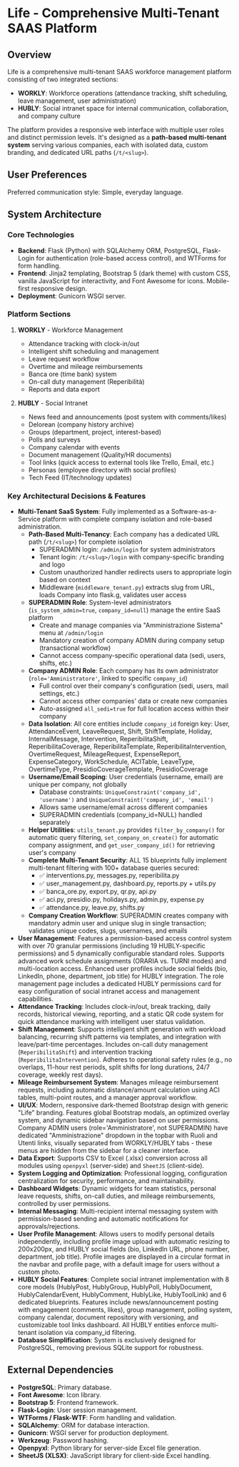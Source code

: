 # Life - Comprehensive Multi-Tenant SAAS Platform

## Overview
Life is a comprehensive multi-tenant SAAS workforce management platform consisting of two integrated sections:
- **WORKLY**: Workforce operations (attendance tracking, shift scheduling, leave management, user administration)
- **HUBLY**: Social intranet space for internal communication, collaboration, and company culture

The platform provides a responsive web interface with multiple user roles and distinct permission levels. It's designed as a **path-based multi-tenant system** serving various companies, each with isolated data, custom branding, and dedicated URL paths (`/t/<slug>`).

## User Preferences
Preferred communication style: Simple, everyday language.

## System Architecture

### Core Technologies
- **Backend**: Flask (Python) with SQLAlchemy ORM, PostgreSQL, Flask-Login for authentication (role-based access control), and WTForms for form handling.
- **Frontend**: Jinja2 templating, Bootstrap 5 (dark theme) with custom CSS, vanilla JavaScript for interactivity, and Font Awesome for icons. Mobile-first responsive design.
- **Deployment**: Gunicorn WSGI server.

### Platform Sections
1. **WORKLY** - Workforce Management
   - Attendance tracking with clock-in/out
   - Intelligent shift scheduling and management
   - Leave request workflow
   - Overtime and mileage reimbursements
   - Banca ore (time bank) system
   - On-call duty management (Reperibilità)
   - Reports and data export

2. **HUBLY** - Social Intranet
   - News feed and announcements (post system with comments/likes)
   - Delorean (company history archive)
   - Groups (department, project, interest-based)
   - Polls and surveys
   - Company calendar with events
   - Document management (Quality/HR documents)
   - Tool links (quick access to external tools like Trello, Email, etc.)
   - Personas (employee directory with social profiles)
   - Tech Feed (IT/technology updates)

### Key Architectural Decisions & Features
- **Multi-Tenant SaaS System**: Fully implemented as a Software-as-a-Service platform with complete company isolation and role-based administration.
  - **Path-Based Multi-Tenancy**: Each company has a dedicated URL path (`/t/<slug>`) for complete isolation
    - SUPERADMIN login: `/admin/login` for system administrators
    - Tenant login: `/t/<slug>/login` with company-specific branding and logo
    - Custom unauthorized handler redirects users to appropriate login based on context
    - Middleware (`middleware_tenant.py`) extracts slug from URL, loads Company into flask.g, validates user access
  - **SUPERADMIN Role**: System-level administrators (`is_system_admin=true`, `company_id=null`) manage the entire SaaS platform
    - Create and manage companies via "Amministrazione Sistema" menu at `/admin/login`
    - Mandatory creation of company ADMIN during company setup (transactional workflow)
    - Cannot access company-specific operational data (sedi, users, shifts, etc.)
  - **Company ADMIN Role**: Each company has its own administrator (`role='Amministratore'`, linked to specific `company_id`)
    - Full control over their company's configuration (sedi, users, mail settings, etc.)
    - Cannot access other companies' data or create new companies
    - Auto-assigned `all_sedi=true` for full location access within their company
  - **Data Isolation**: All core entities include `company_id` foreign key: User, AttendanceEvent, LeaveRequest, Shift, ShiftTemplate, Holiday, InternalMessage, Intervention, ReperibilitaShift, ReperibilitaCoverage, ReperibilitaTemplate, ReperibilitaIntervention, OvertimeRequest, MileageRequest, ExpenseReport, ExpenseCategory, WorkSchedule, ACITable, LeaveType, OvertimeType, PresidioCoverageTemplate, PresidioCoverage
  - **Username/Email Scoping**: User credentials (username, email) are unique per company, not globally
    - Database constraints: `UniqueConstraint('company_id', 'username')` and `UniqueConstraint('company_id', 'email')`
    - Allows same username/email across different companies
    - SUPERADMIN credentials (company_id=NULL) handled separately
  - **Helper Utilities**: `utils_tenant.py` provides `filter_by_company()` for automatic query filtering, `set_company_on_create()` for automatic company assignment, and `get_user_company_id()` for retrieving user's company
  - **Complete Multi-Tenant Security**: ALL 15 blueprints fully implement multi-tenant filtering with 100+ database queries secured:
    - ✅ interventions.py, messages.py, reperibilita.py
    - ✅ user_management.py, dashboard.py, reports.py + utils.py
    - ✅ banca_ore.py, export.py, qr.py, api.py
    - ✅ aci.py, presidio.py, holidays.py, admin.py, expense.py
    - ✅ attendance.py, leave.py, shifts.py
  - **Company Creation Workflow**: SUPERADMIN creates company with mandatory admin user and unique slug in single transaction; validates unique codes, slugs, usernames, and emails
- **User Management**: Features a permission-based access control system with over 70 granular permissions (including 19 HUBLY-specific permissions) and 5 dynamically configurable standard roles. Supports advanced work schedule assignments (ORARIA vs. TURNI modes) and multi-location access. Enhanced user profiles include social fields (bio, LinkedIn, phone, department, job title) for HUBLY integration. The role management page includes a dedicated HUBLY permissions card for easy configuration of social intranet access and management capabilities.
- **Attendance Tracking**: Includes clock-in/out, break tracking, daily records, historical viewing, reporting, and a static QR code system for quick attendance marking with intelligent user status validation.
- **Shift Management**: Supports intelligent shift generation with workload balancing, recurring shift patterns via templates, and integration with leave/part-time percentages. Includes on-call duty management (`ReperibilitaShift`) and intervention tracking (`ReperibilitaIntervention`). Adheres to operational safety rules (e.g., no overlaps, 11-hour rest periods, split shifts for long durations, 24/7 coverage, weekly rest days).
- **Mileage Reimbursement System**: Manages mileage reimbursement requests, including automatic distance/amount calculation using ACI tables, multi-point routes, and a manager approval workflow.
- **UI/UX**: Modern, responsive dark-themed Bootstrap design with generic "Life" branding. Features global Bootstrap modals, an optimized overlay system, and dynamic sidebar navigation based on user permissions. Company ADMIN users (role='Amministratore', not SUPERADMIN) have dedicated "Amministrazione" dropdown in the topbar with Ruoli and Utenti links, visually separated from WORKLY/HUBLY tabs - these menus are hidden from the sidebar for a cleaner interface.
- **Data Export**: Supports CSV to Excel (.xlsx) conversion across all modules using `openpyxl` (server-side) and `SheetJS` (client-side).
- **System Logging and Optimization**: Professional logging, configuration centralization for security, performance, and maintainability.
- **Dashboard Widgets**: Dynamic widgets for team statistics, personal leave requests, shifts, on-call duties, and mileage reimbursements, controlled by user permissions.
- **Internal Messaging**: Multi-recipient internal messaging system with permission-based sending and automatic notifications for approvals/rejections.
- **User Profile Management**: Allows users to modify personal details independently, including profile image upload with automatic resizing to 200x200px, and HUBLY social fields (bio, LinkedIn URL, phone number, department, job title). Profile images are displayed in a circular format in the navbar and profile page, with a default image for users without a custom photo.
- **HUBLY Social Features**: Complete social intranet implementation with 8 core models (HublyPost, HublyGroup, HublyPoll, HublyDocument, HublyCalendarEvent, HublyComment, HublyLike, HublyToolLink) and 6 dedicated blueprints. Features include news/announcement posting with engagement (comments, likes), group management, polling system, company calendar, document repository with versioning, and customizable tool links dashboard. All HUBLY entities enforce multi-tenant isolation via company_id filtering.
- **Database Simplification**: System is exclusively designed for PostgreSQL, removing previous SQLite support for robustness.

## External Dependencies
- **PostgreSQL**: Primary database.
- **Font Awesome**: Icon library.
- **Bootstrap 5**: Frontend framework.
- **Flask-Login**: User session management.
- **WTForms / Flask-WTF**: Form handling and validation.
- **SQLAlchemy**: ORM for database interaction.
- **Gunicorn**: WSGI server for production deployment.
- **Werkzeug**: Password hashing.
- **Openpyxl**: Python library for server-side Excel file generation.
- **SheetJS (XLSX)**: JavaScript library for client-side Excel handling.